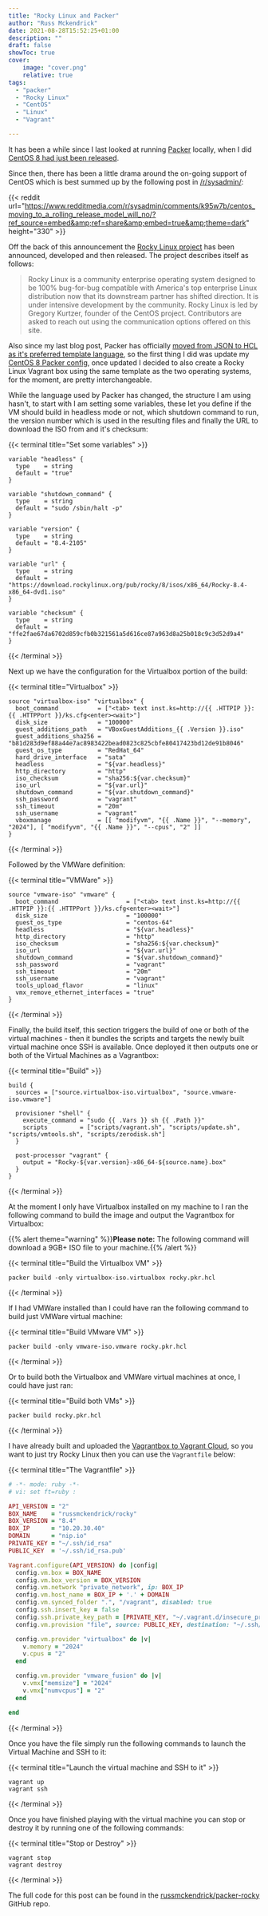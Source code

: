 ```yaml
---
title: "Rocky Linux and Packer"
author: "Russ Mckendrick"
date: 2021-08-28T15:52:25+01:00
description: ""
draft: false
showToc: true
cover:
    image: "cover.png"
    relative: true
tags:
  - "packer"
  - "Rocky Linux"
  - "CentOS"
  - "Linux"
  - "Vagrant"

---
```


It has been a while since I last looked at running [Packer](https://www.packer.io) locally, when I did [CentOS 8 had just been released](/2019/10/13/packer-centos-8/).

Since then, there has been a little drama around the on-going support of CentOS which is best summed up by the following post in [/r/sysadmin/](https://www.reddit.com/r/sysadmin/):

{{< reddit url="https://www.redditmedia.com/r/sysadmin/comments/k95w7b/centos_moving_to_a_rolling_release_model_will_no/?ref_source=embed&amp;ref=share&amp;embed=true&amp;theme=dark" height="330" >}}

Off the back of this announcement the [Rocky Linux project](https://rockylinux.org) has been announced, developed and then released. The project describes itself as follows:

> Rocky Linux is a community enterprise operating system designed to be 100% bug-for-bug compatible with America's top enterprise Linux distribution now that its downstream partner has shifted direction. It is under intensive development by the community. Rocky Linux is led by Gregory Kurtzer, founder of the CentOS project. Contributors are asked to reach out using the communication options offered on this site.

Also since my last blog post, Packer has officially [moved from JSON to HCL as it's preferred template language](https://groups.google.com/g/hashicorp-announce/c/DE7q11FRTvc/m/eyZj2aF4AgAJ), so the first thing I did was update my [CentOS 8 Packer config](https://github.com/russmckendrick/packer-centos8), once updated I decided to also create a Rocky Linux Vagrant box using the same template as the two operating systems, for the moment, are pretty interchangeable.

While the language used by Packer has changed, the structure I am using hasn't, to start with I am setting some variables, these let you define if the VM should build in headless mode or not, which shutdown command to run, the version number which is used in the resulting files and finally the URL to download the ISO from and it's checksum:

{{< terminal title="Set some variables" >}}
``` hcl
variable "headless" {
  type    = string
  default = "true"
}

variable "shutdown_command" {
  type    = string
  default = "sudo /sbin/halt -p"
}

variable "version" {
  type    = string
  default = "8.4-2105"
}

variable "url" {
  type    = string
  default = "https://download.rockylinux.org/pub/rocky/8/isos/x86_64/Rocky-8.4-x86_64-dvd1.iso"
}

variable "checksum" {
  type    = string
  default = "ffe2fae67da6702d859cfb0b321561a5d616ce87a963d8a25b018c9c3d52d9a4"
}
```
{{< /terminal >}}

Next up we have the configuration for the Virtualbox portion of the build:


{{< terminal title="Virtualbox" >}}
``` hcl
source "virtualbox-iso" "virtualbox" {
  boot_command           = ["<tab> text inst.ks=http://{{ .HTTPIP }}:{{ .HTTPPort }}/ks.cfg<enter><wait>"]
  disk_size              = "100000"
  guest_additions_path   = "VBoxGuestAdditions_{{ .Version }}.iso"
  guest_additions_sha256 = "b81d283d9ef88a44e7ac8983422bead0823c825cbfe80417423bd12de91b8046"
  guest_os_type          = "RedHat_64"
  hard_drive_interface   = "sata"
  headless               = "${var.headless}"
  http_directory         = "http"
  iso_checksum           = "sha256:${var.checksum}"
  iso_url                = "${var.url}"
  shutdown_command       = "${var.shutdown_command}"
  ssh_password           = "vagrant"
  ssh_timeout            = "20m"
  ssh_username           = "vagrant"
  vboxmanage             = [[ "modifyvm", "{{ .Name }}", "--memory", "2024"], [ "modifyvm", "{{ .Name }}", "--cpus", "2" ]]
}
```
{{< /terminal >}}

Followed by the VMWare definition:

{{< terminal title="VMWare" >}}
``` hcl
source "vmware-iso" "vmware" {
  boot_command                   = ["<tab> text inst.ks=http://{{ .HTTPIP }}:{{ .HTTPPort }}/ks.cfg<enter><wait>"]
  disk_size                      = "100000"
  guest_os_type                  = "centos-64"
  headless                       = "${var.headless}"
  http_directory                 = "http"
  iso_checksum                   = "sha256:${var.checksum}"
  iso_url                        = "${var.url}"
  shutdown_command               = "${var.shutdown_command}"
  ssh_password                   = "vagrant"
  ssh_timeout                    = "20m"
  ssh_username                   = "vagrant"
  tools_upload_flavor            = "linux"
  vmx_remove_ethernet_interfaces = "true"
}
```
{{< /terminal >}}

Finally, the build itself, this section triggers the build of one or both of the virtual machines - then it bundles the scripts and targets the newly built virtual machine once SSH is available. Once deployed it then outputs one or both of the Virtual Machines as a Vagrantbox:

{{< terminal title="Build" >}}
``` hcl
build {
  sources = ["source.virtualbox-iso.virtualbox", "source.vmware-iso.vmware"]

  provisioner "shell" {
    execute_command = "sudo {{ .Vars }} sh {{ .Path }}"
    scripts         = ["scripts/vagrant.sh", "scripts/update.sh", "scripts/vmtools.sh", "scripts/zerodisk.sh"]
  }

  post-processor "vagrant" {
    output = "Rocky-${var.version}-x86_64-${source.name}.box"
  }
}
```
{{< /terminal >}}

At the moment I only have Virtualbox installed on my machine to I ran the following command to build the image and output the Vagrantbox for Virtualbox:

{{% alert theme="warning" %}}**Please note:** The following command will download a 9GB+ ISO file to your machine.{{% /alert %}}


{{< terminal title="Build the Virtualbox VM" >}}
``` terminfo
packer build -only virtualbox-iso.virtualbox rocky.pkr.hcl
```
{{< /terminal >}}

If I had VMWare installed than I could have ran the following command to build just VMWare virtual machine:

{{< terminal title="Build VMware VM" >}}
``` terminfo
packer build -only vmware-iso.vmware rocky.pkr.hcl
```
{{< /terminal >}}


Or to build both the Virtualbox and VMWare virtual machines at once, I could have just ran:

{{< terminal title="Build both VMs" >}}
``` terminfo
packer build rocky.pkr.hcl
```
{{< /terminal >}}

I have already built and uploaded the [Vagrantbox to Vagrant Cloud](https://app.vagrantup.com/russmckendrick/boxes/rocky), so you want to just try Rocky Linux then you can use the `Vagrantfile` below:

{{< terminal title="The Vagrantfile" >}}
``` ruby
# -*- mode: ruby -*-
# vi: set ft=ruby :

API_VERSION = "2"
BOX_NAME    = "russmckendrick/rocky"
BOX_VERSION = "8.4"
BOX_IP      = "10.20.30.40"
DOMAIN      = "nip.io"
PRIVATE_KEY = "~/.ssh/id_rsa"
PUBLIC_KEY  = '~/.ssh/id_rsa.pub'

Vagrant.configure(API_VERSION) do |config|
  config.vm.box = BOX_NAME
  config.vm.box_version = BOX_VERSION
  config.vm.network "private_network", ip: BOX_IP
  config.vm.host_name = BOX_IP + '.' + DOMAIN
  config.vm.synced_folder ".", "/vagrant", disabled: true
  config.ssh.insert_key = false
  config.ssh.private_key_path = [PRIVATE_KEY, "~/.vagrant.d/insecure_private_key"]
  config.vm.provision "file", source: PUBLIC_KEY, destination: "~/.ssh/authorized_keys"

  config.vm.provider "virtualbox" do |v|
    v.memory = "2024"
    v.cpus = "2"
  end

  config.vm.provider "vmware_fusion" do |v|
    v.vmx["memsize"] = "2024"
    v.vmx["numvcpus"] = "2"
  end

end
```
{{< /terminal >}}

Once you have the file simply run the following commands to launch the Virtual Machine and SSH to it:

{{< terminal title="Launch the virtual machine and SSH to it" >}}
``` terminfo
vagrant up
vagrant ssh
```
{{< /terminal >}}

Once you have finished playing with the virtual machine you can stop or destroy it by running one of the following commands:

{{< terminal title="Stop or Destroy" >}}
``` terminfo
vagrant stop
vagrant destroy
```
{{< /terminal >}}

The full code for this post can be found in the [russmckendrick/packer-rocky](https://github.com/russmckendrick/packer-rocky) GitHub repo.
